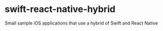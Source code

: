 # swift-react-native-hybrid
Small sample iOS applications that use a hybrid of Swift and React Native
